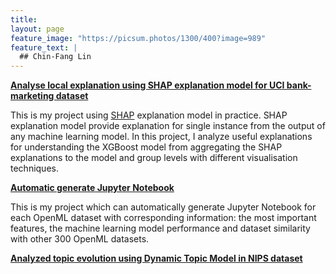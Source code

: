 ```yaml
---
title: 
layout: page
feature_image: "https://picsum.photos/1300/400?image=989"
feature_text: |
  ## Chin-Fang Lin
---
```

**[Analyse local explanation using SHAP explanation model for UCI bank-marketing dataset](https://github.com/chinfang/bank-marketing)**

This is my project using [SHAP](https://github.com/slundberg/shap) explanation model in practice. SHAP explanation model provide explanation for single instance from the output of any machine learning model. In this project, I analyze useful explanations for understanding the XGBoost model from aggregating the SHAP explanations to the model and group levels with different visualisation techniques. 

**[Automatic generate Jupyter Notebook](https://github.com/chinfang/auto-jupyter-notebook)**

This is my project which can automatically generate Jupyter Notebook for each OpenML dataset with corresponding information: the most important features, the machine learning model performance and dataset similarity with other 300 OpenML datasets.

**[Analyzed topic evolution using Dynamic Topic Model in NIPS dataset](https://github.com/chinfang/webretrieval/blob/master/Component_3/dtm.ipynb)**


